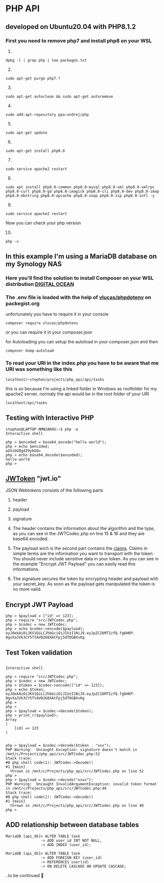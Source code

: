 # PHP API

## developed on Ubuntu20.04 with PHP8.1.2

### First you need to remove php7 and install php8 on your WSL

1.   
```
dpkg -l | grep php | tee packages.txt
```
2.   
```
sudo apt-get purge php7.*
```
3.   
```
sudo apt-get autoclean && sudo apt-get autoremove
```
4.   
```
sudo add-apt-repository ppa:ondrej/php
```
5.   
```
sudo apt-get update
```
6.   
```
sudo apt-get install php8.0 
```
7.   
```
sudo service apache2 restart
```
8.   
```
sudo apt install php8.0-common php8.0-mysql php8.0-xml php8.0-xmlrpc php8.0-curl php8.0-gd php8.0-imagick php8.0-cli php8.0-dev php8.0-imap php8.0-mbstring php8.0-opcache php8.0-soap php8.0-zip php8.0-intl -y
```
9.   
```
sudo service apache2 restart
```

Now you can check your php version

10. 
```
php -v
```

## In this example I'm using a MariaDB database on my Synology NAS 

### Here you'll find the solution to install Composer on your WSL distribution [DIGITAL OCEAN](https://www.digitalocean.com/community/tutorials/how-to-install-composer-on-ubuntu-20-04-quickstart)

### The .env file is loaded with the help of [vlucas/phpdotenv](https://packagist.org/packages/vlucas/phpdotenv) on packegist.org

unfortunately you have to require it in your console 
```
composer require vlucas/phpdotenv
```
or you can require it in your composer.json

for Autoloading you can setup the autoload in your composer.json and then 
```
composer dump-autoload
```

### To read your URI in the index.php you have to be aware that me URI was something like this
```
localhost/~stephan/projects/php_api/api/tasks
``` 

this is so because I'm using a linked folder in Windows as rootfolder for my apache2 server.
normaly the api would be in the root folder of your URI 
```
localhost/api/tasks
```

## Testing with Interactive PHP
```
stephan@LAPTOP-NMN2AKOU:~$ php -a
Interactive shell

php > $encoded = base64_encode("hello world");
php > echo $encoded;
aGVsbG8gd29ybGQ=
php > echo base64_decode($encoded);
hello world
php >
```

## [JWToken](https://jwt.io/introduction) "jwt.io"

JSON Webtokens consists of the following parts

1) header
2) payload
3) signature

1) The header contains the information about the algorithm and the type, as you can see in the JWTCodec.php on line 15 & 16 and they are base64 encoded.
2) The payload wich is the second part contains the [claims](https://www.iana.org/assignments/jwt/jwt.xhtml). Claims in simple terms are the information you want to transport with the token. You should never include sensitive data in your token. As you can see in the example "Encrypt JWT Payload" you can easily read this informations.
3) The signature secures the token by encrypting header and payload with your secret_key. As soon as the payload gets manipulated the token is no more valid.



## Encrypt JWT Payload
```
php > $payload = ["id" => 123];
php > require "src/JWTCodec.php";
php > $codec = new JWTCodec;
php > echo $codec->encode($payload);
eyJ0eXAiOiJKV1QiLCJhbGciOiJIUzI1NiJ9.eyJpZCI6MTIzfQ.fg6HKP-0gvXaJVk3CY5TtAV0268XAtFpj5dTOGBXvKg

```

## Test Token validation

```

Interactive shell

php > require "src/JWTCodec.php";
php > $codec = new JWTCodec;
php > $token = $codec->encode(["id" => 123]);
php > echo $token;
eyJ0eXAiOiJKV1QiLCJhbGciOiJIUzI1NiJ9.eyJpZCI6MTIzfQ.fg6HKP-0gvXaJVk3CY5TtAV0268XAtFpj5dTOGBXvKg
php >
php >
php > $payload = $codec->decode($token);
php > print_r($payload);
Array
(
    [id] => 123
)


php > $payload = $codec->decode($token . "xxx");
PHP Warning:  Uncaught Exception: signature doesn't match in /mnt/c/Projects/php_api/src/JWTCodec.php:52
Stack trace:
#0 php shell code(1): JWTCodec->decode()
#1 {main}
  thrown in /mnt/c/Projects/php_api/src/JWTCodec.php on line 52
php >
php > $payload = $codec->decode("xxxx");
PHP Warning:  Uncaught InvalidArgumentException: invalid token format in /mnt/c/Projects/php_api/src/JWTCodec.php:40
Stack trace:
#0 php shell code(1): JWTCodec->decode()
#1 {main}
  thrown in /mnt/c/Projects/php_api/src/JWTCodec.php on line 40
php >

```


## ADD relationship between database tables

```
MariaDB [api_db]> ALTER TABLE task
                -> ADD user_id INT NOT NULL,
                -> ADD INDEX (user_id);
```

```
MariaDB [api_db]> ALTER TABLE task
                -> ADD FOREIGN KEY (user_id)
                -> REFERENCES user(id)
                -> ON DELETE CASCADE ON UPDATE CASCADE;
```



..to be continued 🙂


